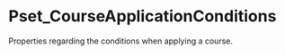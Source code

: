 # Pset_CourseApplicationConditions

Properties regarding the conditions when applying a course.<!-- end of definition -->
